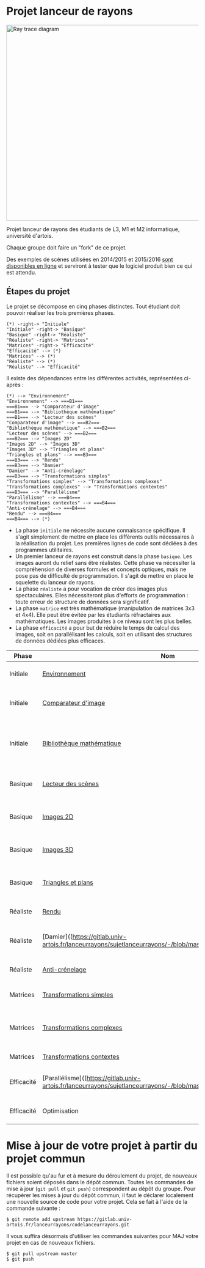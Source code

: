 # Projet lanceur de rayons

<a title="By Henrik (Own work) [GFDL (http://www.gnu.org/copyleft/fdl.html) or CC BY-SA 4.0-3.0-2.5-2.0-1.0 (http://creativecommons.org/licenses/by-sa/4.0-3.0-2.5-2.0-1.0)], via Wikimedia Commons" href="https://commons.wikimedia.org/wiki/File%3ARay_trace_diagram.svg"><img width="512" alt="Ray trace diagram" src="https://upload.wikimedia.org/wikipedia/commons/thumb/8/83/Ray_trace_diagram.svg/512px-Ray_trace_diagram.svg.png"/></a>

Projet lanceur de rayons des étudiants de L3, M1 et M2 informatique, université d'artois.

Chaque groupe doit faire un "fork" de ce projet.

Des exemples de scènes utilisées en 2014/2015 et 2015/2016 [sont disponibles en ligne](https://gitlab.univ-artois.fr/lanceurrayons/testslanceurrayons) et serviront à tester que le logiciel produit bien ce qui est attendu. 

## Étapes du projet

Le projet se décompose en cinq phases distinctes. Tout étudiant doit pouvoir réaliser les trois premières phases. 

```plantuml
(*) -right-> "Initiale"
"Initiale" -right-> "Basique"
"Basique" -right-> "Réaliste"
"Réaliste" -right-> "Matrices"
"Matrices" -right-> "Efficacité"
"Efficacité" --> (*)
"Matrices" --> (*)
"Réaliste" --> (*)
"Réaliste" --> "Efficacité"
```

Il existe des dépendances entre les différentes activités, représentées ci-après :

```plantuml
(*) --> "Environnement"
"Environnement" --> ===B1===
===B1=== --> "Comparateur d'image"
===B1=== --> "Bibliothèque mathématique"
===B1=== --> "Lecteur des scènes"
"Comparateur d'image" --> ===B2===
"Bibliothèque mathématique" --> ===B2===
"Lecteur des scènes" --> ===B2===
===B2=== --> "Images 2D"
"Images 2D" --> "Images 3D"
"Images 3D" --> "Triangles et plans"
"Triangles et plans" --> ===B3===
===B3=== --> "Rendu"
===B3=== --> "Damier"
"Damier" --> "Anti-crénelage"
===B3=== --> "Transformations simples"
"Transformations simples" --> "Transformations complexes"
"Transformations complexes" --> "Transformations contextes"
===B3=== --> "Parallélisme"
"Parallélisme" --> ===B4===
"Transformations contextes" --> ===B4===
"Anti-crénelage" --> ===B4===
"Rendu" --> ===B4===
===B4=== --> (*)
```

+ La phase `initiale` ne nécessite aucune connaissance spécifique. Il s'agit simplement de mettre en place les différents outils nécessaires à la réalisation du projet. Les premières lignes de code sont dédiées à des programmes utilitaires.
+ Un premier lanceur de rayons est construit dans la phase `basique`. Les images auront du relief sans être réalistes. Cette phase va nécessiter la compréhension de diverses formules et concepts optiques, mais ne pose pas de difficulté de programmation. Il s'agit de mettre en place le squelette du lanceur de rayons.
+ La phase `réaliste` a pour vocation de créer des images plus spectaculaires. Elles nécessiteront plus d'efforts de programmation : toute erreur de structure de données sera significatif.
+ La phase `matrice` est très mathématique (manipulation de matrices 3x3 et 4x4). Elle peut être évitée par les étudiants réfractaires aux mathématiques. Les images produites à ce niveau sont les plus belles.
+ La phase `efficacité` a pour but de réduire le temps de calcul des images, soit en parallélisant les calculs, soit en utilisant des structures de données dédiées plus efficaces.

|Phase | Nom        | Description                                                    |
|------|------------|----------------------------------------------------------------|
|Initiale|[Environnement](https://gitlab.univ-artois.fr/lanceurrayons/sujetlanceurrayons/-/blob/master/SUJETSTP/TP1a.markdown) | Mise en place du projet sur gitlab. | 
|Initiale|[Comparateur d'image](https://gitlab.univ-artois.fr/lanceurrayons/sujetlanceurrayons/-/blob/master/SUJETSTP/TP1b.markdown) | Réaliser un comparateur d'images pixel par pixel. |
|Initiale|[Bibliothèque mathématique](https://gitlab.univ-artois.fr/lanceurrayons/sujetlanceurrayons/-/blob/master/SUJETSTP/TP1c.markdown) | Réaliser une bibliothèque mathématique pour manipuler des triplets numériques. |
|Basique|[Lecteur des scènes](https://gitlab.univ-artois.fr/lanceurrayons/sujetlanceurrayons/-/blob/master/SUJETSTP/TP2.markdown)|Lecture des fichiers textes représentant les scènes 3D|
|Basique|[Images 2D](https://gitlab.univ-artois.fr/lanceurrayons/sujetlanceurrayons/-/blob/master/SUJETSTP/TP3.markdown)|Génération d'images avec des sphères en 2D|
|Basique|[Images 3D](https://gitlab.univ-artois.fr/lanceurrayons/sujetlanceurrayons/-/blob/master/SUJETSTP/TP4.markdown)|Ajout des sources de lumière, lumière diffuse|
|Basique|[Triangles et plans](https://gitlab.univ-artois.fr/lanceurrayons/sujetlanceurrayons/-/blob/master/SUJETSTP/TP5.markdown)|Ajout des triangles et des plans, calcul des ombres|
|Réaliste|[Rendu](https://gitlab.univ-artois.fr/lanceurrayons/sujetlanceurrayons/-/blob/master/SUJETSTP/TP6.markdown)|Phong et surfaces réfléchissantes|
|Réaliste|[Damier]((https://gitlab.univ-artois.fr/lanceurrayons/sujetlanceurrayons/-/blob/master/SUJETSTP/TP10.markdown)|Ajout des textures procédurales sur un plan|
|Réaliste|[Anti-crénelage]((https://gitlab.univ-artois.fr/lanceurrayons/sujetlanceurrayons/-/blob/master/SUJETSTP/TP11.markdown))|Éviter les effets d'escalier sur le damier|
|Matrices|[Transformations simples](https://gitlab.univ-artois.fr/lanceurrayons/sujetlanceurrayons/-/blob/master/SUJETSTP/TP7.markdown)|Transformation des objets de base|
|Matrices|[Transformations complexes](https://gitlab.univ-artois.fr/lanceurrayons/sujetlanceurrayons/-/blob/master/SUJETSTP/TP8.markdown)|Appliquer plusieurs transformations à un même objet|
|Matrices|[Transformations contextes](https://gitlab.univ-artois.fr/lanceurrayons/sujetlanceurrayons/-/blob/master/SUJETSTP/TP9.markdown)|Transformations avec contexte|
|Efficacité|[Parallélisme]((https://gitlab.univ-artois.fr/lanceurrayons/sujetlanceurrayons/-/blob/master/SUJETSTP/TP12.markdown)|Découpage de l'image pour rendu en parallèle|
|Efficacité|Optimisation|Utilisation des bounding box, arbres, etc|


# Mise à jour de votre projet à partir du projet commun

Il est possible qu'au fur et à mesure du déroulement du projet, de nouveaux
fichiers soient déposés dans le dépôt commun. Toutes les commandes de mise à 
jour (`git pull` et `git push`) correspondent au dépôt du groupe. Pour récupérer
les mises à jour du dépôt commun, il faut le déclarer localement une nouvelle source de
code pour votre projet. Cela se fait à l'aide de la commande suivante :

```
$ git remote add upstream https://gitlab.univ-artois.fr/lanceurrayons/codelanceurrayons.git
```

Il vous suffira désormais d'utiliser les commandes suivantes pour MAJ votre projet en cas de nouveaux fichiers.

```
$ git pull upstream master
$ git push
```
